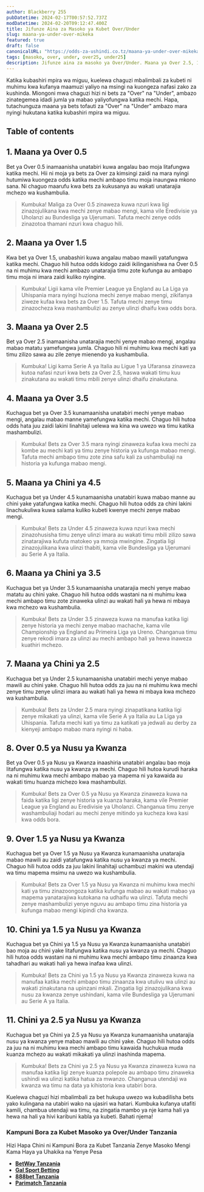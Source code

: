 ```yaml
---
author: Blackberry 255
pubDatetime: 2024-02-17T00:57:52.737Z
modDatetime: 2024-02-20T09:12:47.400Z
title: Jifunze Aina za Masoko ya Kubet Over/Under
slug: maana-ya-under-over-mikeka
featured: true
draft: false
canonicalURL: "https://odds-za-ushindi.co.tz/maana-ya-under-over-mikeka"
tags: [masoko, over, under, over25, under25]
description: Jifunze aina za masoko ya Over/Under. Maana ya Over 2.5, 1.5, 3.5. Maana ya Under 4.5, 3.5, 2.5, 1.5
---
```


Katika kubashiri mpira wa miguu, kuelewa chaguzi mbalimbali za kubeti ni muhimu kwa kufanya maamuzi yaliyo na msingi na kuongeza nafasi zako za kushinda. Miongoni mwa chaguzi hizi ni bets za "Over" na "Under", ambazo zinategemea idadi jumla ya mabao yaliyofungwa katika mechi. Hapa, tutachunguza maana ya bets tofauti za "Over" na "Under" ambazo mara nyingi hukutana katika kubashiri mpira wa miguu.

## Table of contents

## 1. Maana ya Over 0.5

Bet ya Over 0.5 inamaanisha unatabiri kuwa angalau bao moja litafungwa katika mechi. Hii ni moja ya bets za Over za kimsingi zaidi na mara nyingi hutumiwa kuongeza odds katika mechi ambapo timu moja inaungwa mkono sana. Ni chaguo maarufu kwa bets za kukusanya au wakati unatarajia mchezo wa kushambulia.

> Kumbuka! Maliga za Over 0.5 zinaweza kuwa nzuri kwa ligi zinazojulikana kwa mechi zenye mabao mengi, kama vile Eredivisie ya Uholanzi au Bundesliga ya Ujerumani. Tafuta mechi zenye odds zinazotoa thamani nzuri kwa chaguo hili.

## 2. Maana ya Over 1.5

Kwa bet ya Over 1.5, unabashiri kuwa angalau mabao mawili yatafungwa katika mechi. Chaguo hili hutoa odds kidogo zaidi ikilinganishwa na Over 0.5 na ni muhimu kwa mechi ambazo unatarajia timu zote kufunga au ambapo timu moja ni imara zaidi kuliko nyingine.

> Kumbuka! Ligii kama vile Premier League ya England au La Liga ya Uhispania mara nyingi huziona mechi zenye mabao mengi, zikifanya ziweze kufaa kwa bets za Over 1.5. Tafuta mechi zenye timu zinazocheza kwa mashambulizi au zenye ulinzi dhaifu kwa odds bora.

## 3. Maana ya Over 2.5

Bet ya Over 2.5 inamaanisha unatarajia mechi yenye mabao mengi, angalau mabao matatu yamefungwa jumla. Chaguo hili ni muhimu kwa mechi kati ya timu zilizo sawa au zile zenye mienendo ya kushambulia.

> Kumbuka! Ligi kama Serie A ya Italia au Ligue 1 ya Ufaransa zinaweza kutoa nafasi nzuri kwa bets za Over 2.5, haswa wakati timu kuu zinakutana au wakati timu mbili zenye ulinzi dhaifu zinakutana.

## 4. Maana ya Over 3.5

Kuchagua bet ya Over 3.5 kunamaanisha unatabiri mechi yenye mabao mengi, angalau mabao manne yamefungwa katika mechi. Chaguo hili hutoa odds hata juu zaidi lakini linahitaji uelewa wa kina wa uwezo wa timu katika mashambulizi.

> Kumbuka! Bets za Over 3.5 mara nyingi zinaweza kufaa kwa mechi za kombe au mechi kati ya timu zenye historia ya kufunga mabao mengi. Tafuta mechi ambapo timu zote zina safu kali za ushambuliaji na historia ya kufunga mabao mengi.

## 5. Maana ya Chini ya 4.5

Kuchagua bet ya Under 4.5 kunamaanisha unatabiri kuwa mabao manne au chini yake yatafungwa katika mechi. Chaguo hili hutoa odds za chini lakini linachukuliwa kuwa salama kuliko kubeti kwenye mechi zenye mabao mengi.

> Kumbuka! Bets za Under 4.5 zinaweza kuwa nzuri kwa mechi zinazohusisha timu zenye ulinzi imara au wakati timu mbili zilizo sawa zinatarajiwa kufuta matokeo ya mmoja mwingine. Zingatia ligi zinazojulikana kwa ulinzi thabiti, kama vile Bundesliga ya Ujerumani au Serie A ya Italia.

## 6. Maana ya Chini ya 3.5

Kuchagua bet ya Under 3.5 kunamaanisha unatarajia mechi yenye mabao matatu au chini yake. Chaguo hili hutoa odds wastani na ni muhimu kwa mechi ambapo timu zote zinaweka ulinzi au wakati hali ya hewa ni mbaya kwa mchezo wa kushambulia.

> Kumbuka! Bets za Under 3.5 zinaweza kuwa na manufaa katika ligi zenye historia ya mechi zenye mabao machache, kama vile Championship ya England au Primeira Liga ya Ureno. Changanua timu zenye rekodi imara za ulinzi au mechi ambapo hali ya hewa inaweza kuathiri mchezo.

## 7. Maana ya Chini ya 2.5

Kuchagua bet ya Under 2.5 kunamaanisha unatabiri mechi yenye mabao mawili au chini yake. Chaguo hili hutoa odds za juu na ni muhimu kwa mechi zenye timu zenye ulinzi imara au wakati hali ya hewa ni mbaya kwa mchezo wa kushambulia.

> Kumbuka! Bets za Under 2.5 mara nyingi zinapatikana katika ligi zenye mikakati ya ulinzi, kama vile Serie A ya Italia au La Liga ya Uhispania. Tafuta mechi kati ya timu za katikati ya jedwali au derby za kienyeji ambapo mabao mara nyingi ni haba.

## 8. Over 0.5 ya Nusu ya Kwanza

Bet ya Over 0.5 ya Nusu ya Kwanza inaashiria unatabiri angalau bao moja litafungwa katika nusu ya kwanza ya mechi. Chaguo hili hutoa kurudi haraka na ni muhimu kwa mechi ambapo mabao ya mapema ni ya kawaida au wakati timu huanza michezo kwa mashambulizi.

> Kumbuka! Bets za Over 0.5 ya Nusu ya Kwanza zinaweza kuwa na faida katika ligi zenye historia ya kuanza haraka, kama vile Premier League ya England au Eredivisie ya Uholanzi. Changanua timu zenye washambuliaji hodari au mechi zenye mitindo ya kucheza kwa kasi kwa odds bora.

## 9. Over 1.5 ya Nusu ya Kwanza

Kuchagua bet ya Over 1.5 ya Nusu ya Kwanza kunamaanisha unatarajia mabao mawili au zaidi yatafungwa katika nusu ya kwanza ya mechi. Chaguo hili hutoa odds za juu lakini linahitaji uchambuzi makini wa utendaji wa timu mapema msimu na uwezo wa kushambulia.

> Kumbuka! Bets za Over 1.5 ya Nusu ya Kwanza ni muhimu kwa mechi kati ya timu zinazoongoza katika kufunga mabao au wakati mabao ya mapema yanatarajiwa kutokana na udhaifu wa ulinzi. Tafuta mechi zenye mashambulizi yenye nguvu au ambapo timu zina historia ya kufunga mabao mengi kipindi cha kwanza.

## 10. Chini ya 1.5 ya Nusu ya Kwanza

Kuchagua bet ya Chini ya 1.5 ya Nusu ya Kwanza kunamaanisha unatabiri bao moja au chini yake litafungwa katika nusu ya kwanza ya mechi. Chaguo hili hutoa odds wastani na ni muhimu kwa mechi ambapo timu zinaanza kwa tahadhari au wakati hali ya hewa inafaa kwa ulinzi.

> Kumbuka! Bets za Chini ya 1.5 ya Nusu ya Kwanza zinaweza kuwa na manufaa katika mechi ambapo timu zinaanza kwa utulivu wa ulinzi au wakati zinakutana na upinzani mkali. Zingatia ligi zinazojulikana kwa nusu za kwanza zenye ushindani, kama vile Bundesliga ya Ujerumani au Serie A ya Italia.

## 11. Chini ya 2.5 ya Nusu ya Kwanza

Kuchagua bet ya Chini ya 2.5 ya Nusu ya Kwanza kunamaanisha unatarajia nusu ya kwanza yenye mabao mawili au chini yake. Chaguo hili hutoa odds za juu na ni muhimu kwa mechi ambapo timu kawaida huchukua muda kuanza mchezo au wakati mikakati ya ulinzi inashinda mapema.

> Kumbuka! Bets za Chini ya 2.5 ya Nusu ya Kwanza zinaweza kuwa na manufaa katika ligi zenye kuanza polepole au ambapo timu zinaweka ushindi wa ulinzi katika hatua za mwanzo. Changanua utendaji wa kwanza wa timu na data ya kihistoria kwa utabiri bora.

Kuelewa chaguzi hizi mbalimbali za bet hukupa uwezo wa kubadilisha bets yako kulingana na utabiri wako na ujasiri wa hatari. Kumbuka kufanya utafiti kamili, chambua utendaji wa timu, na zingatia mambo ya nje kama hali ya hewa na hali ya hivi karibuni kabla ya kubeti. Bahati njema!

### Kampuni Bora za Kubet Masoko ya Over/Under Tanzania

Hizi Hapa Chini ni Kampuni Bora za Kubet Tanzania Zenye Masoko Mengi Kama Haya ya Uhakika na Yenye Pesa

- [**BetWay Tanzania**](http://bet-link.top/betway/register)
- [**Gal Sport Betting**](http://bet-link.top/gsb/register)
- [**888bet Tanzania**](http://bet-link.top/88bet/register)
- [**Parimatch Tanzania**](http://bet-link.top/pmatch/register)
